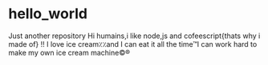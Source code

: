 # hello_world
Just another repository
Hi humains,i like node,js and cofeescript{thats why i made of}
!!
I love ice cream٪٪and I can eat it all the time™I can work hard to make my own ice cream machine©®
